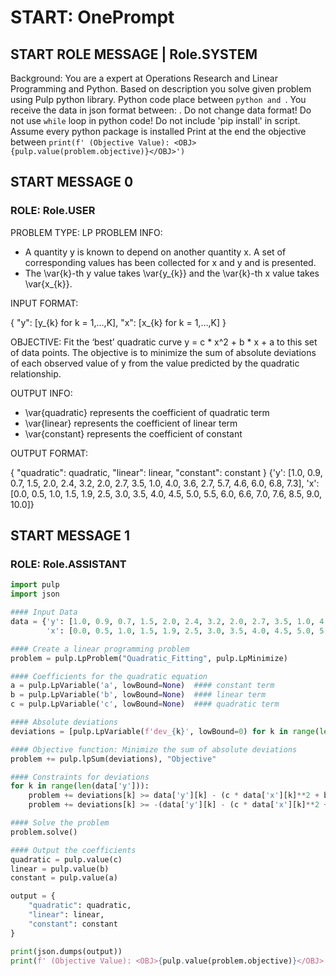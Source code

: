 # START: OnePrompt 
## START ROLE MESSAGE | Role.SYSTEM 
Background: You are a expert at Operations Research and Linear Programming and Python. Based on description you solve given problem using Pulp python library. Python code place between ```python and ```. You receive the data in json format between: <DATA></DATA>. Do not change data format! Do not use `while` loop in python code! Do not include 'pip install' in script. Assume every python package is installed Print at the end the objective between <OBJ></OBJ> `print(f' (Objective Value): <OBJ>{pulp.value(problem.objective)}</OBJ>')`  
## START MESSAGE 0 
### ROLE: Role.USER
<DESCRIPTION>
PROBLEM TYPE: LP
PROBLEM INFO:

- A quantity y is known to depend on another quantity x. A set of corresponding values has been collected for x and y and is presented.
- The \var{k}-th y value takes \var{y_{k}} and the \var{k}-th x value takes \var{x_{k}}.

INPUT FORMAT:

{
    "y": [y_{k} for k = 1,...,K],
    "x": [x_{k} for k = 1,...,K]
}


OBJECTIVE: Fit the ‘best’ quadratic curve y = c * x^2 + b * x + a to this set of data points. The objective is to minimize the sum of absolute deviations of each observed value of y from the value predicted by the quadratic relationship.

OUTPUT INFO:

- \var{quadratic} represents the coefficient of quadratic term
- \var{linear} represents the coefficient of linear term
- \var{constant} represents the coefficient of constant

OUTPUT FORMAT:

{
    "quadratic": quadratic,
    "linear": linear,
    "constant": constant
}
</DESCRIPTION>
<DATA>
{'y': [1.0, 0.9, 0.7, 1.5, 2.0, 2.4, 3.2, 2.0, 2.7, 3.5, 1.0, 4.0, 3.6, 2.7, 5.7, 4.6, 6.0, 6.8, 7.3], 'x': [0.0, 0.5, 1.0, 1.5, 1.9, 2.5, 3.0, 3.5, 4.0, 4.5, 5.0, 5.5, 6.0, 6.6, 7.0, 7.6, 8.5, 9.0, 10.0]}</DATA>


## START MESSAGE 1 
### ROLE: Role.ASSISTANT
```python
import pulp
import json

#### Input Data
data = {'y': [1.0, 0.9, 0.7, 1.5, 2.0, 2.4, 3.2, 2.0, 2.7, 3.5, 1.0, 4.0, 3.6, 2.7, 5.7, 4.6, 6.0, 6.8, 7.3],
        'x': [0.0, 0.5, 1.0, 1.5, 1.9, 2.5, 3.0, 3.5, 4.0, 4.5, 5.0, 5.5, 6.0, 6.6, 7.0, 7.6, 8.5, 9.0, 10.0]}

#### Create a linear programming problem
problem = pulp.LpProblem("Quadratic_Fitting", pulp.LpMinimize)

#### Coefficients for the quadratic equation
a = pulp.LpVariable('a', lowBound=None)  #### constant term
b = pulp.LpVariable('b', lowBound=None)  #### linear term
c = pulp.LpVariable('c', lowBound=None)  #### quadratic term

#### Absolute deviations
deviations = [pulp.LpVariable(f'dev_{k}', lowBound=0) for k in range(len(data['y']))]

#### Objective function: Minimize the sum of absolute deviations
problem += pulp.lpSum(deviations), "Objective"

#### Constraints for deviations
for k in range(len(data['y'])):
    problem += deviations[k] >= data['y'][k] - (c * data['x'][k]**2 + b * data['x'][k] + a)
    problem += deviations[k] >= -(data['y'][k] - (c * data['x'][k]**2 + b * data['x'][k] + a))

#### Solve the problem
problem.solve()

#### Output the coefficients
quadratic = pulp.value(c)
linear = pulp.value(b)
constant = pulp.value(a)

output = {
    "quadratic": quadratic,
    "linear": linear,
    "constant": constant
}

print(json.dumps(output))
print(f' (Objective Value): <OBJ>{pulp.value(problem.objective)}</OBJ>')
```

